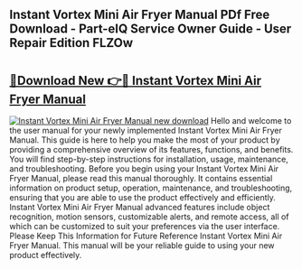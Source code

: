 ## Instant Vortex Mini Air Fryer Manual PDf Free Download - Part-eIQ Service Owner Guide - User Repair Edition FLZOw

# <h2><a href="http://cf25317.oget.top/?id=Instant+Vortex+Mini+Air+Fryer+Manual">🔗Download New 👉🔴 Instant Vortex Mini Air Fryer Manual</a></h2>

[![Instant Vortex Mini Air Fryer Manual new download](https://i.imgur.com/5g1atiW.png)](http://cf25317.oget.top/?id=Instant+Vortex+Mini+Air+Fryer+Manual)
Hello and welcome to the user manual for your newly implemented Instant Vortex Mini Air Fryer Manual. This guide is here to help you make the most of your product by providing a comprehensive overview of its features, functions, and benefits. You will find step-by-step instructions for installation, usage, maintenance, and troubleshooting. Before you begin using your Instant Vortex Mini Air Fryer Manual, please read this manual thoroughly. It contains essential information on product setup, operation, maintenance, and troubleshooting, ensuring that you are able to use the product effectively and efficiently. Instant Vortex Mini Air Fryer Manual advanced features include object recognition, motion sensors, customizable alerts, and remote access, all of which can be customized to suit your preferences via the user interface. Please Keep This Information for Future Reference Instant Vortex Mini Air Fryer Manual. This manual will be your reliable guide to using your new product effectively.

